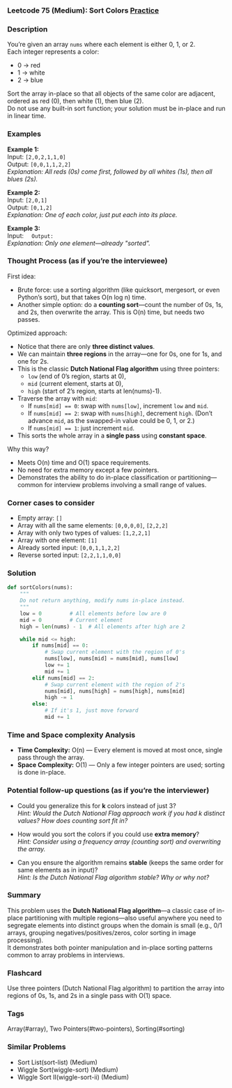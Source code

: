### Leetcode 75 (Medium): Sort Colors [Practice](https://leetcode.com/problems/sort-colors)

### Description  
You’re given an array `nums` where each element is either 0, 1, or 2.  
Each integer represents a color:  
- 0 → red  
- 1 → white  
- 2 → blue  

Sort the array in-place so that all objects of the same color are adjacent, ordered as red (0), then white (1), then blue (2).  
Do not use any built-in sort function; your solution must be in-place and run in linear time.

### Examples  

**Example 1:**  
Input: `[2,0,2,1,1,0]`  
Output: `[0,0,1,1,2,2]`  
*Explanation: All reds (0s) come first, followed by all whites (1s), then all blues (2s).*

**Example 2:**  
Input: `[2,0,1]`  
Output: `[0,1,2]`  
*Explanation: One of each color, just put each into its place.*

**Example 3:**  
Input: ``  
Output: ``  
*Explanation: Only one element—already "sorted".*

### Thought Process (as if you’re the interviewee)  
First idea:  
- Brute force: use a sorting algorithm (like quicksort, mergesort, or even Python’s sort), but that takes O(n log n) time.  
- Another simple option: do a **counting sort**—count the number of 0s, 1s, and 2s, then overwrite the array. This is O(n) time, but needs two passes.

Optimized approach:  
- Notice that there are only **three distinct values**.
- We can maintain **three regions** in the array—one for 0s, one for 1s, and one for 2s.
- This is the classic **Dutch National Flag algorithm** using three pointers:  
    - `low` (end of 0’s region, starts at 0),  
    - `mid` (current element, starts at 0),  
    - `high` (start of 2’s region, starts at len(nums)-1).
- Traverse the array with `mid`:
    - If `nums[mid] == 0`: swap with `nums[low]`, increment `low` and `mid`.
    - If `nums[mid] == 2`: swap with `nums[high]`, decrement `high`. (Don’t advance `mid`, as the swapped-in value could be 0, 1, or 2.)
    - If `nums[mid] == 1`: just increment `mid`.
- This sorts the whole array in a **single pass** using **constant space**.

Why this way?  
- Meets O(n) time and O(1) space requirements.
- No need for extra memory except a few pointers.
- Demonstrates the ability to do in-place classification or partitioning—common for interview problems involving a small range of values.

### Corner cases to consider  
- Empty array: `[]`
- Array with all the same elements: `[0,0,0,0]`, `[2,2,2]`
- Array with only two types of values: `[1,2,2,1]`
- Array with one element: `[1]`
- Already sorted input: `[0,0,1,1,2,2]`
- Reverse sorted input: `[2,2,1,1,0,0]`

### Solution

```python
def sortColors(nums):
    """
    Do not return anything, modify nums in-place instead.
    """
    low = 0         # All elements before low are 0
    mid = 0         # Current element
    high = len(nums) - 1  # All elements after high are 2

    while mid <= high:
        if nums[mid] == 0:
            # Swap current element with the region of 0's
            nums[low], nums[mid] = nums[mid], nums[low]
            low += 1
            mid += 1
        elif nums[mid] == 2:
            # Swap current element with the region of 2's
            nums[mid], nums[high] = nums[high], nums[mid]
            high -= 1
        else:
            # If it's 1, just move forward
            mid += 1
```

### Time and Space complexity Analysis  

- **Time Complexity:** O(n) — Every element is moved at most once, single pass through the array.
- **Space Complexity:** O(1) — Only a few integer pointers are used; sorting is done in-place.

### Potential follow-up questions (as if you’re the interviewer)  

- Could you generalize this for **k** colors instead of just 3?  
  *Hint: Would the Dutch National Flag approach work if you had k distinct values? How does counting sort fit in?*

- How would you sort the colors if you could use **extra memory**?  
  *Hint: Consider using a frequency array (counting sort) and overwriting the array.*

- Can you ensure the algorithm remains **stable** (keeps the same order for same elements as in input)?  
  *Hint: Is the Dutch National Flag algorithm stable? Why or why not?*

### Summary
This problem uses the **Dutch National Flag algorithm**—a classic case of in-place partitioning with multiple regions—also useful anywhere you need to segregate elements into distinct groups when the domain is small (e.g., 0/1 arrays, grouping negatives/positives/zeros, color sorting in image processing).  
It demonstrates both pointer manipulation and in-place sorting patterns common to array problems in interviews.


### Flashcard
Use three pointers (Dutch National Flag algorithm) to partition the array into regions of 0s, 1s, and 2s in a single pass with O(1) space.

### Tags
Array(#array), Two Pointers(#two-pointers), Sorting(#sorting)

### Similar Problems
- Sort List(sort-list) (Medium)
- Wiggle Sort(wiggle-sort) (Medium)
- Wiggle Sort II(wiggle-sort-ii) (Medium)